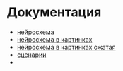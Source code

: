 # Документация

 * [нейросхема](./%D0%BD%D0%B5%D0%B9%D1%80%D0%BE%D1%81%D1%85%D0%B5%D0%BC%D1%8B/process_modeling.mm)
 * [нейросхема в картинках](./%D0%BD%D0%B5%D0%B9%D1%80%D0%BE%D1%81%D1%85%D0%B5%D0%BC%D1%8B/process_modeling.jpg)
 * [нейросхема в картинках сжатая](./%D0%BD%D0%B5%D0%B9%D1%80%D0%BE%D1%81%D1%85%D0%B5%D0%BC%D1%8B/process_modeling.small.jpg)
 * [сценарии](./%D1%81%D1%86%D0%B5%D0%BD%D0%B0%D1%80%D0%B8%D0%B8.md)
 * []()
